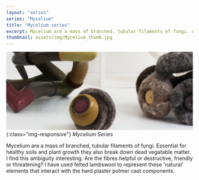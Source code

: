 ```yaml
---
layout: "series"
series: "Mycelium"
title: "Mycelium series"
excerpt: Mycelium are a mass of branched, tubular filaments of fungi. Are the fibres helpful or destructive, friendly or threatening?
thumbnail: assets/img/Mycelium_thumb.jpg
---
```


![Mycelium Sculptures](/assets/img/Mycelium_series_01.jpg){:class="img-responsive"}
*Mycelium Series*

Mycelium are a mass of branched, tubular filaments of fungi. Essential for healthy soils and plant growth they also break down dead vegatable matter. I find this ambiguity interesting. Are the fibres helpful or destructive, friendly or threatening? I have used felted lambswool to represent these 'natural' elements that interact with the hard plaster polmer cast components. 